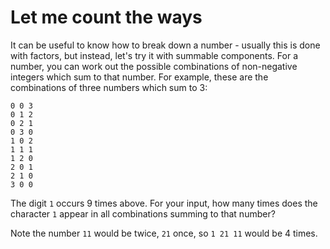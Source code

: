 Let me count the ways
=====================

It can be useful to know how to break down a number - usually this
is done with factors, but instead, let's try it with summable
components. For a number, you can work out the possible combinations
of non-negative integers which sum to that number. For example,
these are the combinations of three numbers which sum to 3:

    0 0 3
    0 1 2
    0 2 1
    0 3 0
    1 0 2
    1 1 1
    1 2 0
    2 0 1
    2 1 0
    3 0 0


The digit `1` occurs 9 times above. For your input, how many times
does the character `1` appear in all combinations summing to that
number?

Note the number `11` would be twice, `21` once, so `1 21 11` would
be 4 times.
